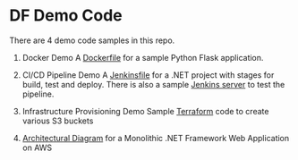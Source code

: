 # DF Demo Code

There are 4 demo code samples in this repo.

1. Docker Demo
A [Dockerfile](https://github.com/mangomagic/df-demo/blob/main/docker/Dockerfile) for a sample Python Flask application.

2. CI/CD Pipeline Demo
A [Jenkinsfile](https://github.com/mangomagic/df-demo/blob/main/cicd/Jenkinsfile) for a .NET project with stages for build, test and deploy.
There is also a sample [Jenkins server](https://github.com/mangomagic/df-demo/tree/main/cicd) to test the pipeline.

3. Infrastructure Provisioning Demo
Sample [Terraform](https://github.com/mangomagic/df-demo/tree/main/infra-provisioning) code to create various S3 buckets


4. [Architectural Diagram](https://github.com/mangomagic/df-demo/blob/main/diagram/dotnet-architecture.png) for a Monolithic .NET Framework Web Application on AWS